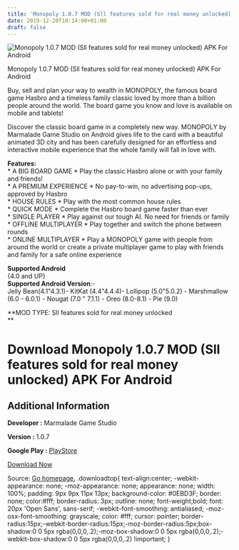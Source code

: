 ```yaml
---
title: 'Monopoly 1.0.7 MOD (Sll features sold for real money unlocked) APK For Android'
date: 2019-12-20T10:14:00+01:00
draft: false
---
```


![Monopoly 1.0.7 MOD (Sll features sold for real money unlocked) APK For Android](https://i1.wp.com/apkhome.net/wp-content/uploads/2019/12/Monopoly-1.0.7-MOD-Sll-features-sold-for-real-money-unlocked.png "Monopoly 1.0.7 MOD (Sll features sold for real money unlocked) APK For Android")

  

Monopoly 1.0.7 MOD (Sll features sold for real money unlocked) APK For Android

Buy, sell and plan your way to wealth in MONOPOLY, the famous board game Hasbro and a timeless family classic loved by more than a billion people around the world. The board game you know and love is available on mobile and tablets!

Discover the classic board game in a completely new way. MONOPOLY by Marmalade Game Studio on Android gives life to the card with a beautiful animated 3D city and has been carefully designed for an effortless and interactive mobile experience that the whole family will fall in love with.

**Features:**  
\* A BIG BOARD GAME \* Play the classic Hasbro alone or with your family and friends!  
\* A PREMIUM EXPERIENCE \* No pay-to-win, no advertising pop-ups, approved by Hasbro  
\* HOUSE RULES \* Play with the most common house rules  
\* QUICK MODE \* Complete the Hasbro board game faster than ever  
\* SINGLE PLAYER \* Play against our tough AI. No need for friends or family  
\* OFFLINE MULTIPLAYER \* Play together and switch the phone between rounds  
\* ONLINE MULTIPLAYER \* Play a MONOPOLY game with people from around the world or create a private multiplayer game to play with friends and family for a safe online experience

**Supported Android**  
{4.0 and UP}  
**Supported Android Version**:-  
Jelly Bean(4.1"4.3.1)- KitKat (4.4"4.4.4)- Lollipop (5.0"5.0.2) - Marshmallow (6.0 - 6.0.1) - Nougat (7.0 " 7.1.1) - Oreo (8.0-8.1) - Pie (9.0)

**MOD TYPE: Sll features sold for real money unlocked  
**

Download Monopoly 1.0.7 MOD (Sll features sold for real money unlocked) APK For Android
=======================================================================================

Additional Information
----------------------

**Developer :** Marmalade Game Studio

**Version :** 1.0.7

**Google Play :** [PlayStore](https://play.google.com/store/apps/details?id=com.marmalade.monopoly)

  

[Download Now](https://store4app.co/post/monopoly-1-0-7-mod-sll-features-sold-for-real-money-unlocked-apk-for-android_1576782247)

  
Source: [Go homepage.](https://store4app.co/post/monopoly-1-0-7-mod-sll-features-sold-for-real-money-unlocked-apk-for-android_1576782247) .downloadtop{ text-align:center; -webkit-appearance: none; -moz-appearance: none; appearance: none; width: 100%; padding: 9px 9px 11px 13px; background-color: #0EBD3F; border: none; color:#fff; border-radius: 3px; outline: none; font-weight;bold; font: 20px 'Open Sans', sans-serif; -webkit-font-smoothing: antialiased; -moz-osx-font-smoothing: grayscale; color: #fff; cursor: pointer; border-radius:15px;-webkit-border-radius:15px;-moz-border-radius:5px;box-shadow:0 0 5px rgba(0,0,0,.2);-moz-box-shadow:0 0 5px rgba(0,0,0,.2);-webkit-box-shadow:0 0 5px rgba(0,0,0,.2) !important; }